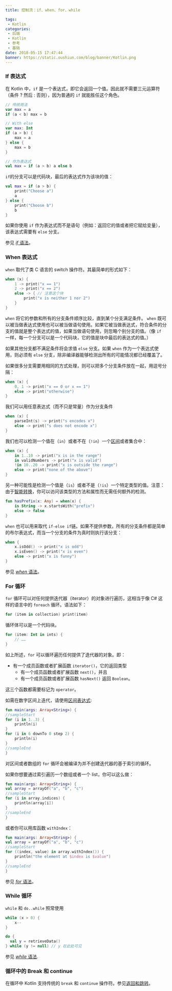 ```yaml
---
title: 控制流：if、when、for、while

tags:
 - Kotlin
categories:
 - 后端
 - Kotlin
 - 参考
 - 基础
date: 2018-05-15 17:47:44
banner: https://static.oushiun.com/blog/banner/Kotlin.png
---
```


### If 表达式

在 Kotlin 中，`if` 是一个表达式，即它会返回一个值。因此就不需要三元运算符（条件 ? 然后 : 否则），因为普通的 `if` 就能胜任这个角色。

<!-- more -->

``` kotlin
// 传统用法
var max = a
if (a < b) max = b

// With else
var max: Int
if (a > b) {
    max = a
} else {
    max = b
}

// 作为表达式
val max = if (a > b) a else b
```

`if`的分支可以是代码块，最后的表达式作为该块的值：

``` kotlin
val max = if (a > b) {
    print("Choose a")
    a
} else {
    print("Choose b")
    b
}
```

如果你使用 `if` 作为表达式而不是语句（例如：返回它的值或者把它赋给变量），该表达式需要有 `else` 分支。

参见 [*if* 语法](http://kotlinlang.org/docs/reference/grammar.html#if)。

### When 表达式

`when` 取代了类 C 语言的 switch 操作符。其最简单的形式如下：

``` kotlin
when (x) {
    1 -> print("x == 1")
    2 -> print("x == 2")
    else -> { // 注意这个块
        print("x is neither 1 nor 2")
    }
}
```

`when` 将它的参数和所有的分支条件顺序比较，直到某个分支满足条件。
`when` 既可以被当做表达式使用也可以被当做语句使用。如果它被当做表达式，符合条件的分支的值就是整个表达式的值，如果当做语句使用，则忽略个别分支的值。（像 `if` 一样，每一个分支可以是一个代码块，它的值是块中最后的表达式的值。）

如果其他分支都不满足条件将会求值 `else` 分支。如果 `when` 作为一个表达式使用，则必须有 `else` 分支，除非编译器能够检测出所有的可能情况都已经覆盖了。

如果很多分支需要用相同的方式处理，则可以把多个分支条件放在一起，用逗号分隔：

``` kotlin
when (x) {
    0, 1 -> print("x == 0 or x == 1")
    else -> print("otherwise")
}
```

我们可以用任意表达式（而不只是常量）作为分支条件

``` kotlin
when (x) {
    parseInt(s) -> print("s encodes x")
    else -> print("s does not encode x")
}
```

我们也可以检测一个值在（`in`）或者不在（`!in`）一个[区间](ranges.html)或者集合中：

``` kotlin
when (x) {
    in 1..10 -> print("x is in the range")
    in validNumbers -> print("x is valid")
    !in 10..20 -> print("x is outside the range")
    else -> print("none of the above")
}
```

另一种可能性是检测一个值是（`is`）或者不是（`!is`）一个特定类型的值。注意：由于[智能转换](typecasts.html#智能转换)，你可以访问该类型的方法和属性而无需任何额外的检测。

``` kotlin
fun hasPrefix(x: Any) = when(x) {
    is String -> x.startsWith("prefix")
    else -> false
}
```

`when` 也可以用来取代 `if-else if`链。如果不提供参数，所有的分支条件都是简单的布尔表达式，而当一个分支的条件为真时则执行该分支：

``` kotlin
when {
    x.isOdd() -> print("x is odd")
    x.isEven() -> print("x is even")
    else -> print("x is funny")
}
```

参见 [*when* 语法](http://kotlinlang.org/docs/reference/grammar.html#when)。

### For 循环

`for` 循环可以对任何提供迭代器（iterator）的对象进行遍历，这相当于像 C# 这样的语言中的 `foreach` 循环。语法如下：

``` kotlin
for (item in collection) print(item)
```

循环体可以是一个代码块。

``` kotlin
for (item: Int in ints) {
    // ……
}
```

如上所述，`for` 可以循环遍历任何提供了迭代器的对象。即：

*   有一个成员函数或者扩展函数 `iterator()`，它的返回类型
    *   有一个成员函数或者扩展函数 `next()`，并且
    *   有一个成员函数或者扩展函数 `hasNext()` 返回 `Boolean`。

这三个函数都需要标记为 `operator`。

如需在数字区间上迭代，请使用[区间表达式](ranges.html):

``` kotlin
fun main(args: Array<String>) {
//sampleStart
for (i in 1..3) {
    println(i)
}
for (i in 6 downTo 0 step 2) {
    println(i)
}
//sampleEnd
}
```

对区间或者数组的 `for` 循环会被编译为并不创建迭代器的基于索引的循环。

如果你想要通过索引遍历一个数组或者一个 list，你可以这么做：

``` kotlin
fun main(args: Array<String>) {
val array = arrayOf("a", "b", "c")
//sampleStart
for (i in array.indices) {
    println(array[i])
}
//sampleEnd
}
```

或者你可以用库函数 `withIndex`：

``` kotlin
fun main(args: Array<String>) {
val array = arrayOf("a", "b", "c")
//sampleStart
for ((index, value) in array.withIndex()) {
    println("the element at $index is $value")
}
//sampleEnd
}
```

参见 [*for* 语法](http://kotlinlang.org/docs/reference/grammar.html#for)。

### While 循环

`while` 和 `do..while` 照常使用

``` kotlin
while (x > 0) {
    x--
}

do {
  val y = retrieveData()
} while (y != null) // y 在此处可见
```

参见 [*while* 语法](http://kotlinlang.org/docs/reference/grammar.html#while).

### 循环中的 Break 和 continue

在循环中 Kotlin 支持传统的 `break` 和 `continue` 操作符。参见[返回和跳转](returns.html)。
